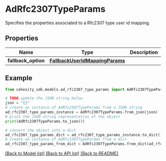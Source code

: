 # AdRfc2307TypeParams

Specifies the properties associated to a Rfc2307 type user id mapping.

## Properties

Name | Type | Description | Notes
------------ | ------------- | ------------- | -------------
**fallback_option** | [**FallbackUserIdMappingParams**](FallbackUserIdMappingParams.md) |  | 

## Example

```python
from cohesity_sdk.models.ad_rfc2307_type_params import AdRfc2307TypeParams

# TODO update the JSON string below
json = "{}"
# create an instance of AdRfc2307TypeParams from a JSON string
ad_rfc2307_type_params_instance = AdRfc2307TypeParams.from_json(json)
# print the JSON string representation of the object
print(AdRfc2307TypeParams.to_json())

# convert the object into a dict
ad_rfc2307_type_params_dict = ad_rfc2307_type_params_instance.to_dict()
# create an instance of AdRfc2307TypeParams from a dict
ad_rfc2307_type_params_from_dict = AdRfc2307TypeParams.from_dict(ad_rfc2307_type_params_dict)
```
[[Back to Model list]](../README.md#documentation-for-models) [[Back to API list]](../README.md#documentation-for-api-endpoints) [[Back to README]](../README.md)


